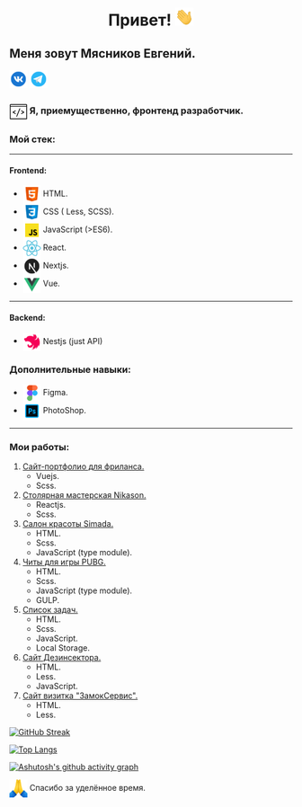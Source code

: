 <h1 align="center">Привет! <img src="https://github.com/Egeny-Myasnikov/Egeny-Myasnikov/blob/main/Hi.gif" height="32"/> </h1>
    <h2>Меня зовут Мясников Евгений.</h2> 
    <a href="https://vk.com/fljenya" target="blank"><img src="https://github.com/Egeny-Myasnikov/Egeny-Myasnikov/blob/main/vk-48.png" height="32"/></a>
     <a href="https://t.me/fljenya" target="blank"><img src="https://github.com/Egeny-Myasnikov/Egeny-Myasnikov/blob/main/telegram-48.png" height="32"/></a>
<h3><img align="center"  src="https://github.com/Egeny-Myasnikov/Egeny-Myasnikov/blob/main/frontend.gif" height="32"/> Я, приемущественно, фронтенд разработчик. </h3>
<h3> Мой стек:</h3>
<hr>
<h4>Frontend:</h4>
<ul>
    <li> <img align="center" src="https://github.com/Egeny-Myasnikov/Egeny-Myasnikov/blob/main/html-48.png" height="32"/> HTML. </li>
    <li> <img align="center"  src="https://github.com/Egeny-Myasnikov/Egeny-Myasnikov/blob/main/css-48.png" height="32"/>  CSS ( Less, SCSS).</li>
    <li> <img align="center"  src="https://github.com/Egeny-Myasnikov/Egeny-Myasnikov/blob/main/js-48.png" height="32"/>  JavaScript (>ES6).</li>
    <li> <img align="center"  src="https://github.com/Egeny-Myasnikov/Egeny-Myasnikov/blob/main/react-48.png" height="32"/>  React. </li>
    <li> <img align="center"  src="https://github.com/Egeny-Myasnikov/Egeny-Myasnikov/blob/main/next.js-48.png" height="32"/> Nextjs.</li>
    <li> <img align="center"  src="https://github.com/Egeny-Myasnikov/Egeny-Myasnikov/blob/main/vuejs-48.png" height="32"/>  Vue. </li>
</ul>
<hr>
<h4>Backend:</h4>
<ul>
    <li> <img align="center"  src="https://github.com/Egeny-Myasnikov/Egeny-Myasnikov/blob/main/nestjs-48.png" height="32"/> Nestjs (just API)</li>
</ul>
<h3>Дополнительные навыки:</h3>
<ul>
    <li> <img align="center"  src="https://github.com/Egeny-Myasnikov/Egeny-Myasnikov/blob/main/figma-48.png" height="32"/> Figma. </li>
    <li> <img align="center"  src="https://github.com/Egeny-Myasnikov/Egeny-Myasnikov/blob/main/photoshop-48.png" height="32"/>  PhotoShop.</li>
</ul>

<hr>
<h3>Мои работы:</h3>
<ol>
    <li><a href="https://egeny-myasnikov.github.io/gear38/" target="blank">Сайт-портфолио для фриланса.</a> 
        <ul>
            <li>Vuejs.</li>
            <li>Scss.</li>
        </ul>
    </li>
    <li><a href="http://s517462.ha003.t.justns.ru/" target="blank">Столярная мастерская Nikason.</a>
     <ul>
            <li>Reactjs.</li>
            <li>Scss.</li>
        </ul>
    </li>
   <li><a href="https://egeny-myasnikov.github.io/simada/" target="blank">Салон красоты Simada.</a>
     <ul>
            <li>HTML.</li>
            <li>Scss.</li>
            <li>JavaScript (type module).</li>
        </ul>
    </li>
  <li><a href="https://egeny-myasnikov.github.io/pubg/">Читы для игры PUBG.</a>
     <ul>
            <li>HTML.</li>
            <li>Scss.</li>
            <li>JavaScript (type module).</li>
            <li>GULP.</li>
        </ul>
    </li>
    <li><a href="https://egeny-myasnikov.github.io/todo-List-NativeJS/">Список задач.</a>
     <ul>
            <li>HTML.</li>
            <li>Scss.</li>
            <li>JavaScript.</li>
            <li>Local Storage.</li>
        </ul>
    </li>
      <li><a href="https://egeny-myasnikov.github.io/des38/">Сайт Дезинсектора.</a>
     <ul>
            <li>HTML.</li>
            <li>Less.</li>
            <li>JavaScript.</li>
        </ul>
    </li>
        <li><a href="https://egeny-myasnikov.github.io/zamokservis-angarsk.ru/">Сайт визитка "ЗамокСервис".</a>
     <ul>
            <li>HTML.</li>
            <li>Less.</li>
        </ul>
    </li>
</ol>

[![GitHub Streak](https://github-readme-streak-stats.herokuapp.com/?user=Egeny-Myasnikov&theme=prussian&locale=ru)](https://git.io/streak-stats)

[![Top Langs](https://github-readme-stats.vercel.app/api/top-langs/?username=Egeny-Myasnikov&show_icons=true&theme=radical&locale=ru)](https://github.com/anuraghazra/github-readme-stats)

[![Ashutosh's github activity graph](https://github-readme-activity-graph.vercel.app/graph?username=Egeny-Myasnikov&locale=ru&theme=react)](https://github.com/ashutosh00710/github-readme-activity-graph)

<span> <img align="center"  src="https://github.com/Egeny-Myasnikov/Egeny-Myasnikov/blob/main/thank-you-48.png" height="32"/> Спасибо за уделённое время.</span>
